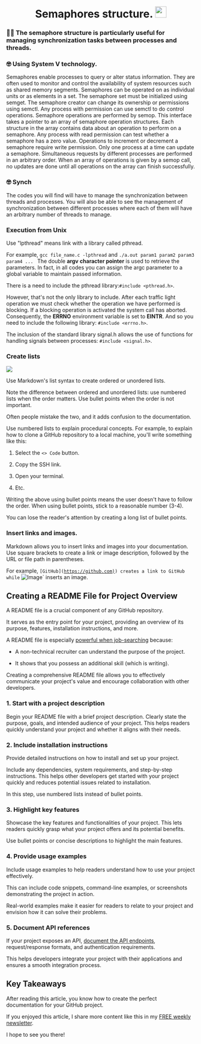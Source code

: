 <h1 align="center">
  Semaphores structure. 
  <img src="https://cdn-icons-png.flaticon.com/512/1189/1189462.png" width="30px"/>
</h1>

### :lotus_position_man: The semaphore structure is particularly useful for managing synchronization tasks between processes and threads.

### :nerd_face: Using System V technology.

Semaphores enable processes to query or alter status information. They are often used to monitor and control the availability of system resources such as shared memory segments. Semaphores can be operated on as individual units or as elements in a set. The semaphore set must be initialized using semget. The semaphore creator can change its ownership or permissions using semctl. Any process with permission can use semctl to do control operations.
Semaphore operations are performed by semop. This interface takes a pointer to an array of semaphore operation structures. Each structure in the array contains data about an operation to perform on a semaphore. Any process with read permission can test whether a semaphore has a zero value. Operations to increment or decrement a semaphore require write permission. 
Only one process at a time can update a semaphore. Simultaneous requests by different processes are performed in an arbitrary order. When an array of operations is given by a semop call, no updates are done until all operations on the array can finish successfully. 

### :nerd_face: Synch

The codes you will find will have to manage the synchronization between threads and processes.
You will also be able to see the management of synchronization between different processes where each of them will have an arbitrary number of threads to manage.

### Execution from Unix

Use "lpthread" means link with a library called pthread.

For example, `gcc file_name.c -lpthread` and  `./a.out param1 param2 param3 param4 ... ` 
The double **argv** **character pointer** is used to retrieve the parameters.
In fact, in all codes you can assign the argc parameter to a global variable to maintain passed information.

There is a need to include the pthread library:`#include <pthread.h>`.

However, that's not the only library to include.
After each traffic light operation we must check whether the operation we have performed is blocking.
If a blocking operation is activated the system call has aborted.
Consequently, the **ERRNO** environment variable is set to **EINTR**.
And so you need to include the following library: `#include <errno.h>`.

The inclusion of the standard library signal.h allows the use of functions for handling signals between processes: `#include <signal.h>`.



                

### Create lists

![](https://cdn.hashnode.com/res/hashnode/image/upload/v1688905849306/14d3331f-1f07-4f70-8269-b19c9469956f.jpeg)

Use Markdown's list syntax to create ordered or unordered lists.

Note the difference between ordered and unordered lists: use numbered lists when the order matters. Use bullet points when the order is not important.

Often people mistake the two, and it adds confusion to the documentation.

Use numbered lists to explain procedural concepts. For example, to explain how to clone a GitHub repository to a local machine, you'll write something like this:

1. Select the `<> Code` button.

2. Copy the SSH link.

3. Open your terminal.

4. Etc.

Writing the above using bullet points means the user doesn't have to follow the order. When using bullet points, stick to a reasonable number (3-4).

You can lose the reader's attention by creating a long list of bullet points.

### Insert links and images.

Markdown allows you to insert links and images into your documentation. Use square brackets to create a link or image description, followed by the URL or file path in parentheses.

For example, `[GitHub](`[`https://github.com)`](https://github.com)`) creates a link to GitHub while` ![Image](https://techwithmaddy.com/path/to/image.jpg)` inserts an image.

## Creating a README File for Project Overview

A README file is a crucial component of any GitHub repository.

It serves as the entry point for your project, providing an overview of its purpose, features, installation instructions, and more.

A README file is especially [powerful when job-searching](https://techwithmaddy.com/5-actionable-steps-to-land-your-first-software-engineering-role#heading-a-project-that-includes-a-descriptive-readme-file) because:

- A non-technical recruiter can understand the purpose of the project.

- It shows that you possess an additional skill (which is writing).

Creating a comprehensive README file allows you to effectively communicate your project's value and encourage collaboration with other developers.

### **1. Start with a project description**

Begin your README file with a brief project description. Clearly state the purpose, goals, and intended audience of your project. This helps readers quickly understand your project and whether it aligns with their needs.

### **2. Include installation instructions**

Provide detailed instructions on how to install and set up your project.

Include any dependencies, system requirements, and step-by-step instructions. This helps other developers get started with your project quickly and reduces potential issues related to installation.

In this step, use numbered lists instead of bullet points.

### **3. Highlight key features**

Showcase the key features and functionalities of your project. This lets readers quickly grasp what your project offers and its potential benefits.

Use bullet points or concise descriptions to highlight the main features.

### **4. Provide usage examples**

Include usage examples to help readers understand how to use your project effectively.

This can include code snippets, command-line examples, or screenshots demonstrating the project in action.

Real-world examples make it easier for readers to relate to your project and envision how it can solve their problems.

### **5. Document API references**

If your project exposes an API, [document the API endpoints](https://techwithmaddy.com/api-testing-using-postman-for-beginners), request/response formats, and authentication requirements.

This helps developers integrate your project with their applications and ensures a smooth integration process.

## Key Takeaways

After reading this article, you know how to create the perfect documentation for your GitHub project.

If you enjoyed this article, I share more content like this in my [FREE weekly newsletter](https://techwithmaddy.com/newsletter).

I hope to see you there!
